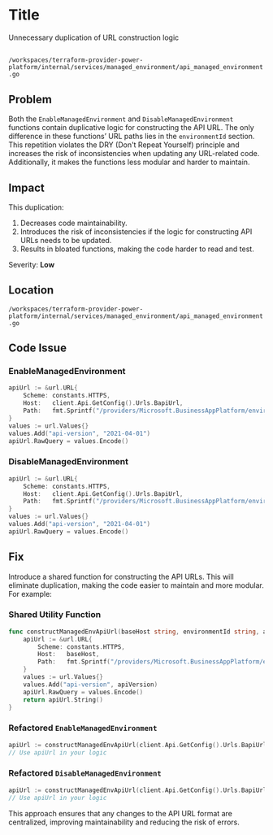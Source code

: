 # Title

Unnecessary duplication of URL construction logic

##

`/workspaces/terraform-provider-power-platform/internal/services/managed_environment/api_managed_environment.go`

## Problem

Both the `EnableManagedEnvironment` and `DisableManagedEnvironment` functions contain duplicative logic for constructing the API URL. The only difference in these functions’ URL paths lies in the `environmentId` section. This repetition violates the DRY (Don't Repeat Yourself) principle and increases the risk of inconsistencies when updating any URL-related code. Additionally, it makes the functions less modular and harder to maintain.

## Impact

This duplication:
1. Decreases code maintainability.
2. Introduces the risk of inconsistencies if the logic for constructing API URLs needs to be updated.
3. Results in bloated functions, making the code harder to read and test.

Severity: **Low**

## Location

`/workspaces/terraform-provider-power-platform/internal/services/managed_environment/api_managed_environment.go`

## Code Issue

### EnableManagedEnvironment

```go
apiUrl := &url.URL{
    Scheme: constants.HTTPS,
    Host:   client.Api.GetConfig().Urls.BapiUrl,
    Path:   fmt.Sprintf("/providers/Microsoft.BusinessAppPlatform/environments/%s/governanceConfiguration", environmentId),
}
values := url.Values{}
values.Add("api-version", "2021-04-01")
apiUrl.RawQuery = values.Encode()
```

### DisableManagedEnvironment

```go
apiUrl := &url.URL{
    Scheme: constants.HTTPS,
    Host:   client.Api.GetConfig().Urls.BapiUrl,
    Path:   fmt.Sprintf("/providers/Microsoft.BusinessAppPlatform/environments/%s/governanceConfiguration", environmentId),
}
values := url.Values{}
values.Add("api-version", "2021-04-01")
apiUrl.RawQuery = values.Encode()
```

## Fix

Introduce a shared function for constructing the API URLs. This will eliminate duplication, making the code easier to maintain and more modular. For example:

### Shared Utility Function

```go
func constructManagedEnvApiUrl(baseHost string, environmentId string, apiVersion string) string {
    apiUrl := &url.URL{
        Scheme: constants.HTTPS,
        Host:   baseHost,
        Path:   fmt.Sprintf("/providers/Microsoft.BusinessAppPlatform/environments/%s/governanceConfiguration", environmentId),
    }
    values := url.Values{}
    values.Add("api-version", apiVersion)
    apiUrl.RawQuery = values.Encode()
    return apiUrl.String()
}
```

### Refactored `EnableManagedEnvironment`

```go
apiUrl := constructManagedEnvApiUrl(client.Api.GetConfig().Urls.BapiUrl, environmentId, "2021-04-01")
// Use apiUrl in your logic
```

### Refactored `DisableManagedEnvironment`

```go
apiUrl := constructManagedEnvApiUrl(client.Api.GetConfig().Urls.BapiUrl, environmentId, "2021-04-01")
// Use apiUrl in your logic
```

This approach ensures that any changes to the API URL format are centralized, improving maintainability and reducing the risk of errors.
